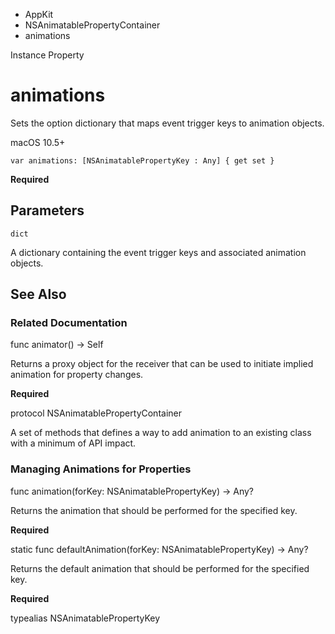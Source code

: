 

- AppKit
- NSAnimatablePropertyContainer
-  animations 

Instance Property

# animations

Sets the option dictionary that maps event trigger keys to animation objects.

macOS 10.5+

``` source
var animations: [NSAnimatablePropertyKey : Any] { get set }
```

**Required**

## Parameters 

`dict`  

A dictionary containing the event trigger keys and associated animation objects.

## See Also

### Related Documentation

func animator() -> Self

Returns a proxy object for the receiver that can be used to initiate implied animation for property changes.

**Required**

protocol NSAnimatablePropertyContainer

A set of methods that defines a way to add animation to an existing class with a minimum of API impact.

### Managing Animations for Properties

func animation(forKey: NSAnimatablePropertyKey) -> Any?

Returns the animation that should be performed for the specified key.

**Required**

static func defaultAnimation(forKey: NSAnimatablePropertyKey) -> Any?

Returns the default animation that should be performed for the specified key.

**Required**

typealias NSAnimatablePropertyKey

